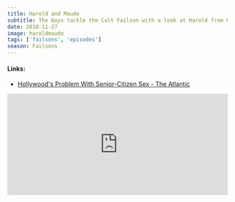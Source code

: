 ```yaml
---
title: Harold and Maude
subtitle: The boys tackle the Cult Failson with a look at Harold from Hal Ashby's Harold and Maude, with bonus commentary on senior citizen lovemaking.
date: 2018-11-27
image: haroldmaude
tags: ['failsons', 'episodes']
season: Failsons
---
```

<h4>Links:</h4>
<ul class="links">
<li><a href="https://www.theatlantic.com/entertainment/archive/2012/06/hollywoods-problem-with-senior-citizen-sex/258444/">Hollywood's Problem With Senior-Citizen Sex - The Atlantic</a></li>
</ul>
<iframe src="https://open.spotify.com/embed-podcast/episode/3aXEHx2ZSJb28EZE0rtViv" width="100%" height="232" frameborder="0" allowtransparency="true" allow="encrypted-media"></iframe>